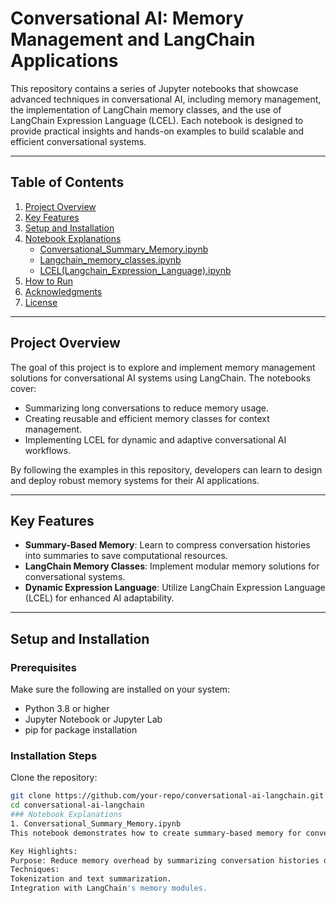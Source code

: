 # Conversational AI: Memory Management and LangChain Applications

This repository contains a series of Jupyter notebooks that showcase advanced techniques in conversational AI, including memory management, the implementation of LangChain memory classes, and the use of LangChain Expression Language (LCEL). Each notebook is designed to provide practical insights and hands-on examples to build scalable and efficient conversational systems.

---

## Table of Contents

1. [Project Overview](#project-overview)
2. [Key Features](#key-features)
3. [Setup and Installation](#setup-and-installation)
4. [Notebook Explanations](#notebook-explanations)
   - [Conversational_Summary_Memory.ipynb](#1-conversational_summary_memoryipynb)
   - [Langchain_memory_classes.ipynb](#2-langchain_memory_classesipynb)
   - [LCEL(Langchain_Expression_Language).ipynb](#3-lcellangchain_expression_languageipynb)
5. [How to Run](#how-to-run)
6. [Acknowledgments](#acknowledgments)
7. [License](#license)

---

## Project Overview

The goal of this project is to explore and implement memory management solutions for conversational AI systems using LangChain. The notebooks cover:
- Summarizing long conversations to reduce memory usage.
- Creating reusable and efficient memory classes for context management.
- Implementing LCEL for dynamic and adaptive conversational AI workflows.

By following the examples in this repository, developers can learn to design and deploy robust memory systems for their AI applications.

---

## Key Features

- **Summary-Based Memory**: Learn to compress conversation histories into summaries to save computational resources.
- **LangChain Memory Classes**: Implement modular memory solutions for conversational systems.
- **Dynamic Expression Language**: Utilize LangChain Expression Language (LCEL) for enhanced AI adaptability.

---

## Setup and Installation

### Prerequisites

Make sure the following are installed on your system:
- Python 3.8 or higher
- Jupyter Notebook or Jupyter Lab
- pip for package installation

### Installation Steps

 Clone the repository:
   ```bash
   git clone https://github.com/your-repo/conversational-ai-langchain.git
   cd conversational-ai-langchain
### Notebook Explanations
 1. Conversational_Summary_Memory.ipynb
This notebook demonstrates how to create summary-based memory for conversational AI systems.

Key Highlights:
Purpose: Reduce memory overhead by summarizing conversation histories dynamically.
Techniques:
Tokenization and text summarization.
Integration with LangChain's memory modules.
